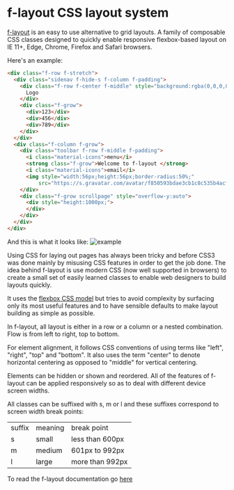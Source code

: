 # f-layout CSS layout system

[f-layout](https://jhlagado.github.io/f-layout) is an easy to use alternative to grid layouts. 
A family of composable CSS classes designed to quickly enable 
responsive flexbox-based layout on IE 11+, Edge, Chrome, Firefox 
and Safari browsers.

Here's an example:

```html
<div class="f-row f-stretch">
  <div class="sidenav f-hide-s f-column f-padding">
    <div class="f-row f-center f-middle" style="background:rgba(0,0,0,0.1);height:80px;">
      Logo
    </div>
    <div class="f-grow">
      <div>123</div>
      <div>456</div>
      <div>789</div>
    </div>
  </div>
  <div class="f-column f-grow">
    <div class="toolbar f-row f-middle f-padding">
      <i class="material-icons">menu</i>
      <strong class="f-grow">Welcome to f-layout </strong>
      <i class="material-icons">email</i>
      <img style="width:56px;height:56px;border-radius:50%;"
          src="https://s.gravatar.com/avatar/f850593bdae3cb1c8c535b4acfdfdb98?s=80">
    </div>
    <div class="f-grow scrollpage" style="overflow-y:auto">
      <div style="height:1000px;">
      </div>
    </div>
  </div>
</div>
```
And this is what it looks like:
![example](https://jhlagado.github.io/f-layout/example.png)


Using CSS for laying out pages has always been tricky and before CSS3 
was done mainly by misusing CSS features in order to get the job done.
The idea behind f-layout is use modern CSS (now well supported
in browsers) to create a small set of easily learned classes 
to enable web designers to build layouts quickly.

It uses the <a href="https://css-tricks.com/snippets/css/a-guide-to-flexbox/">flexbox CSS model</a>
but tries to avoid complexity by surfacing only its most useful features 
and to have sensible defaults to make layout building as simple as possible. 
      
In f-layout, all layout is either in a row or a column or 
a nested combination. Flow is from left to right, top to bottom. 

For element alignment, it follows CSS conventions of using terms like "left", "right", "top" and "bottom".
It also uses the term "center" to denote horizontal centering as opposed 
to "middle" for vertical centering.

Elements can be hidden or shown and reordered. All of the features of
f-layout can be applied responsively so as to deal with different
device screen widths.

All classes can be suffixed with s, m or l and these suffixes
correspond to screen width break points:

<table>
  <tr><td>suffix</td><td>meaning</td><td>break point</td></tr>
  <tr><td>s</td><td>small</td><td>less than 600px</td></tr>
  <tr><td>m</td><td>medium</td><td>601px to 992px</td></tr>
  <tr><td>l</td><td>large</td><td>more than 992px</td></tr>
</table>

To read the f-layout documentation go [here](https://jhlagado.github.io/f-layout)
